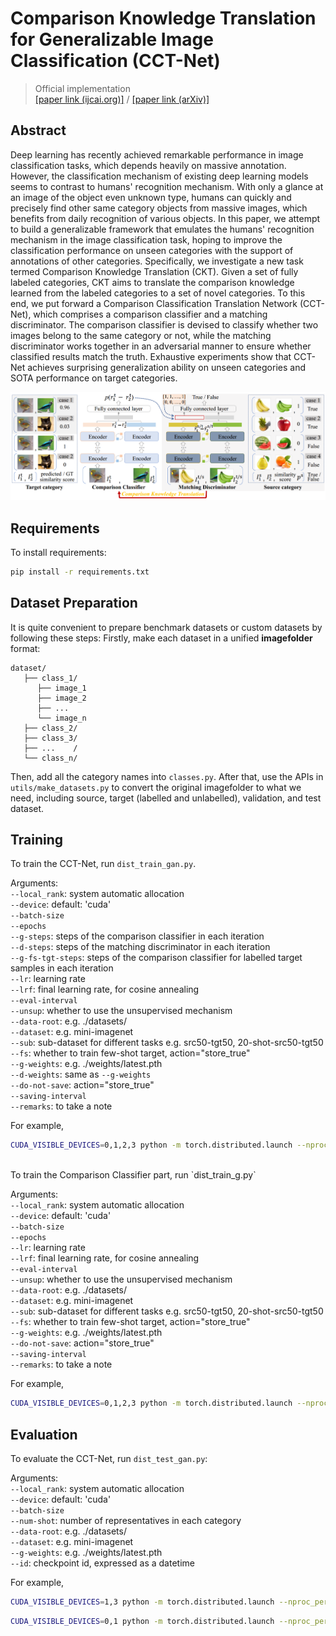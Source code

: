 # Comparison Knowledge Translation for Generalizable Image Classification (CCT-Net)

> Official implementation  
> [[paper link (ijcai.org)]](https://www.ijcai.org/proceedings/2022/0411.pdf) / [[paper link (arXiv)]](https://arxiv.org/abs/2205.03633)

## Abstract

Deep learning has recently achieved remarkable performance in image classification tasks, which depends heavily on massive annotation. However, the classification mechanism of existing deep learning models seems to contrast to humans' recognition mechanism. With only a glance at an image of the object even unknown type, humans can quickly and precisely find other same category objects from massive images, which benefits from daily recognition of various objects. In this paper, we attempt to build a generalizable framework that emulates the humans' recognition mechanism in the image classification task, hoping to improve the classification performance on unseen categories with the support of annotations of other categories. Specifically, we investigate a new task termed Comparison Knowledge Translation (CKT). Given a set of fully labeled categories, CKT aims to translate the comparison knowledge learned from the labeled categories to a set of novel categories. To this end, we put forward a Comparison Classification Translation Network (CCT-Net), which comprises a comparison classifier and a matching discriminator. The comparison classifier is devised to classify whether two images belong to the same category or not, while the matching discriminator works together in an adversarial manner to ensure whether classified results match the truth. Exhaustive experiments show that CCT-Net achieves surprising generalization ability on unseen categories and SOTA performance on target categories.

![framework](figures/framework.png)

## Requirements

To install requirements:

```bash
pip install -r requirements.txt
```

## Dataset Preparation
It is quite convenient to prepare benchmark datasets or custom datasets by following these steps:
Firstly, make each dataset in a unified **imagefolder** format:
```
dataset/
   ├── class_1/
      ├── image_1
      ├── image_2
      ├── ...
      └── image_n
   ├── class_2/
   ├── class_3/
   ├── ...    /
   └── class_n/
```
Then, add all the category names into `classes.py`.
After that, use the APIs in `utils/make_datasets.py` to convert the original imagefolder to what we need, including source, target (labelled and unlabelled), validation, and test dataset. 

## Training

To train the CCT-Net, run `dist_train_gan.py`.

Arguments:  
`--local_rank`: system automatic allocation  
`--device`: default: 'cuda'  
`--batch-size`  
`--epochs`  
`--g-steps`: steps of the comparison classifier in each iteration  
`--d-steps`: steps of the matching discriminator in each iteration  
`--g-fs-tgt-steps`: steps of the comparison classifier for labelled target samples in each iteration  
`--lr`: learning rate  
`--lrf`: final learning rate, for cosine annealing  
`--eval-interval`  
`--unsup`: whether to use the unsupervised mechanism  
`--data-root`: e.g. ./datasets/  
`--dataset`: e.g. mini-imagenet  
`--sub`: sub-dataset for different tasks e.g. src50-tgt50, 20-shot-src50-tgt50  
`--fs`: whether to train few-shot target, action="store_true"  
`--g-weights`: e.g. ./weights/latest.pth  
`--d-weights`: same as `--g-weights`  
`--do-not-save`: action="store_true"  
`--saving-interval`  
`--remarks`: to take a note 

For example,
```bash
CUDA_VISIBLE_DEVICES=0,1,2,3 python -m torch.distributed.launch --nproc_per_node=4 dist_train_gan.py --batch-size 8 --dataset mini-imagenet --sub 20-shot-src50-tgt50 --epochs 100 --g-weights ./weights/latest.pth --g-fs-tgt-steps 0 --g-steps 3
```
<br/>
To train the Comparison Classifier part, run `dist_train_g.py`

Arguments:  
`--local_rank`: system automatic allocation  
`--device`: default: 'cuda'  
`--batch-size`  
`--epochs`  
`--lr`: learning rate  
`--lrf`: final learning rate, for cosine annealing  
`--eval-interval`  
`--unsup`: whether to use the unsupervised mechanism  
`--data-root`: e.g. ./datasets/  
`--dataset`: e.g. mini-imagenet  
`--sub`: sub-dataset for different tasks e.g. src50-tgt50, 20-shot-src50-tgt50  
`--fs`: whether to train few-shot target, action="store_true"  
`--g-weights`: e.g. ./weights/latest.pth  
`--do-not-save`: action="store_true"  
`--saving-interval`  
`--remarks`: to take a note

For example,
```bash
CUDA_VISIBLE_DEVICES=0,1,2,3 python -m torch.distributed.launch --nproc_per_node=4 dist_train_g.py --batch-size 8 --dataset mini-imagenet --sub 20-shot-src50-tgt50 --epochs 100 --g-weights ./weights/latest.pth --lr 1e-4 --fs
```

## Evaluation

To evaluate the CCT-Net, run `dist_test_gan.py`:

Arguments:  
`--local_rank`: system automatic allocation  
`--device`: default: 'cuda'  
`--batch-size`  
`--num-shot`: number of representatives in each category  
`--data-root`: e.g. ./datasets/  
`--dataset`: e.g. mini-imagenet  
`--g-weights`: e.g. ./weights/latest.pth  
`--id`: checkpoint id, expressed as a datetime

For example,
```bash
CUDA_VISIBLE_DEVICES=1,3 python -m torch.distributed.launch --nproc_per_node=2 dist_test_gan.py --batch-size 30 --dataset mini-imagenet --id 01-14_17-41-03 --num-shot 30
```
```bash
CUDA_VISIBLE_DEVICES=0,1 python -m torch.distributed.launch --nproc_per_node=2 dist_test_gan.py --batch-size 30 --dataset mini-imagenet --g-weights ./weights/latest.pth --num-shot 30
```